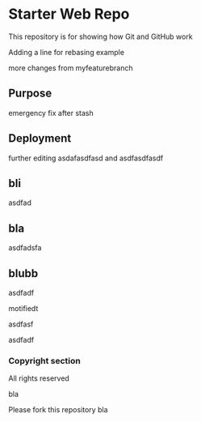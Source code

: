 # Starter Web Repo

This repository is for showing how Git and GitHub work

Adding a line for rebasing example

more changes from myfeaturebranch

## Purpose

emergency fix after stash

## Deployment

further editing
asdafasdfasd
and
asdfasdfasdf

## bli

asdfad

## bla

asdfadsfa

## blubb

asdfadf


motifiedt


asdfasf

asdfadf

### Copyright section

All rights reserved

bla

Please fork this repository bla